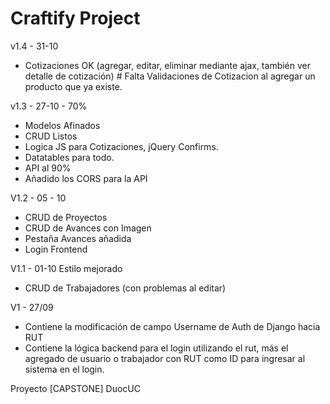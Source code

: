 # Craftify Project

v1.4 - 31-10 
- Cotizaciones OK (agregar, editar, eliminar mediante ajax, también ver detalle de cotización) # Falta Validaciones de Cotizacion al agregar un producto que ya existe.



v1.3 - 27-10 - 70%
- Modelos Afinados
- CRUD Listos
- Logica JS para Cotizaciones, jQuery Confirms.
- Datatables para todo.
- API al 90%
- Añadido los CORS para la API

V1.2 - 05 - 10
- CRUD de Proyectos
- CRUD de Avances con Imagen
- Pestaña Avances añadida
- Login Frontend 

V1.1 - 01-10
Estilo mejorado
- CRUD de Trabajadores (con problemas al editar)
  
V1 - 27/09

- Contiene la modificación de campo Username de Auth de Django hacia RUT
- Contiene la lógica backend para el login utilizando el rut, más el agregado de usuario o trabajador con RUT como ID para ingresar al sistema en el login.

 Proyecto [CAPSTONE] DuocUC
